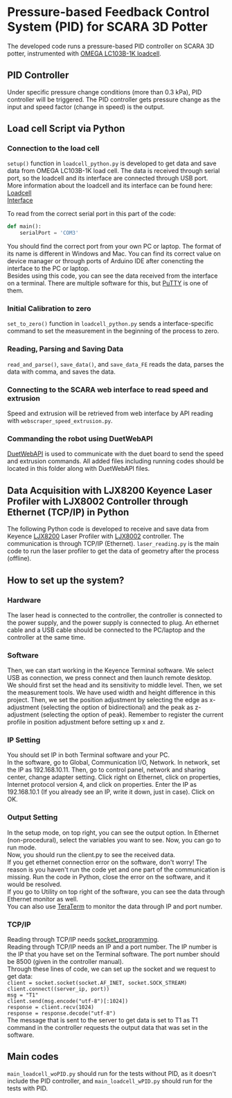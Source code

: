 # Pressure-based Feedback Control System (PID) for SCARA 3D Potter 
The developed code runs a pressure-based PID controller on SCARA 3D potter, instrumented with [OMEGA LC103B-1K loadcell](https://www.farnell.com/datasheets/2849896.pdf).

## PID Controller
Under specific pressure change conditions (more than 0.3 kPa), PID controller will be triggered. The PID controller gets pressure change as the input and speed factor (change in speed) is the output. 

## Load cell Script via Python
### Connection to the load cell
```setup()``` function in ```loadcell_python.py``` is developed to get data and save data from OMEGA LC103B-1K load cell. The data is received through serial port, so the loadcell and its interface are connected through USB port.<br>
More information about the loadcell and its interface can be found here: <br>
[Loadcell](https://www.farnell.com/datasheets/2849896.pdf)<br>
[Interface](https://www.sparkfun.com/products/13261)<br>

To read from the correct serial port in this part of the code: <br>
```Python
def main():
    serialPort = 'COM3'
```
You should find the correct port from your own PC or laptop. The format of its name is different in Windows and Mac. You can find its correct value on device manager or through ports of Arduino IDE after conencting the interface to the PC or laptop.<br>
Besides using this code, you can see the data received from the interface on a terminal. There are multiple software for this, but [PuTTY](https://www.chiark.greenend.org.uk/~sgtatham/putty/latest.html) is one of them.<br>

### Initial Calibration to zero
```set_to_zero()``` function in ```loadcell_python.py``` sends a interface-specific command to set the measurement in the beginning of the process to zero.

### Reading, Parsing and Saving Data
```read_and_parse()```, ```save_data()```, and ```save_data_FE``` reads the data, parses the data with comma, and saves the data.

### Connecting to the SCARA web interface to read speed and extrusion
Speed and extrusion will be retrieved from web interface by API reading with ```webscraper_speed_extrusion.py```.

### Commanding the robot using DuetWebAPI
[DuetWebAPI](https://github.com/AndyEveritt/DuetWebAPI?tab=MIT-1-ov-file) is used to communicate with the duet board to send the speed and extrusion commands. All added files including running codes should be located in this folder along with DuetWebAPI files. 

## Data Acquisition with LJX8200 Keyence Laser Profiler with LJX8002 Controller through Ethernet (TCP/IP) in Python
The following Python code is developed to receive and save data from Keyence [LJX8200](https://www.keyence.com/products/measure/laser-2d/lj-x8000/models/lj-x8200/) Laser Profiler with [LJX8002](https://www.keyence.com/products/measure/laser-2d/lj-x8000/models/lj-x8002/) controller. The communication is through TCP/IP (Ethernet). ```laser_reading.py``` is the main code to run the laser profiler to get the data of geometry after the process (offline). <br>

## How to set up the system?
### Hardware
The laser head is connected to the controller, the controller is connected to the power supply, and the power supply is connected to plug. An ethernet cable and a USB cable should be connected to the PC/laptop and the controller at the same time. <br>
### Software
Then, we can start working in the Keyence Terminal software. We select USB as connection, we press connect and then launch remote desktop.<br> We should first set the head and its sensitivity to middle level. Then, we set the measurement tools. We have used width and height difference in this project. Then, we set the position adjustment by selecting the edge as x-adjustment (selecting the option of bidirectional) and the peak as z-adjustment (selecting the option of peak). Remember to register the current profile in position adjustment before setting up x and z. <br>
### IP Setting
You should set IP in both Terminal software and your PC. <br>
In the software, go to Global, Communication I/O, Network. In network, set the IP as 192.168.10.11. Then, go to control panel, network and sharing center, change adapter setting. Click right on Ethernet, click on properties, Internet protocol version 4, and click on properties. Enter the IP as 192.168.10.1 (If you already see an IP, write it down, just in case). Click on OK.
### Output Setting
In the setup mode, on top right, you can see the output option. In Ethernet (non-procedural), select the variables you want to see. Now, you can go to run mode. <br>
Now, you should run the client.py to see the received data. <br>
If you get ethernet connection error on the software, don't worry! The reason is you haven't run the code yet and one part of the communication is missing. Run the code in Python, close the error on the software, and it would be resolved.<br>
If you go to Utility on top right of the software, you can see the data through Ethernet monitor as well. <br>
You can also use [TeraTerm](https://teratermproject.github.io/index-en.html) to monitor the data through IP and port number.<br>
### TCP/IP
Reading through TCP/IP needs [socket_programming](https://www.datacamp.com/tutorial/a-complete-guide-to-socket-programming-in-python). <br>
Reading through TCP/IP needs an IP and a port number. The IP number is the IP that you have set on the Terminal software. The port number should be 8500 (given in the controller manual). <br>
Through these lines of code, we can set up the socket and we request to get data:<br>
```client = socket.socket(socket.AF_INET, socket.SOCK_STREAM)``` <br>
```client.connect((server_ip, port))``` <br>
```msg = "T1"```<br>
```client.send(msg.encode("utf-8")[:1024])```<br>
```response = client.recv(1024)```<br>
```response = response.decode("utf-8")```<br>
The message that is sent to the server to get data is set to T1 as T1 command in the controller requests the output data that was set in the software.<br>

## Main codes
```main_loadcell_woPID.py``` should run for the tests without PID, as it doesn't include the PID controller, and ```main_loadcell_wPID.py``` should run for the tests with PID. 


  

